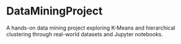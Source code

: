 # DataMiningProject
A hands-on data mining project exploring K-Means and hierarchical clustering through real-world datasets and Jupyter notebooks.

